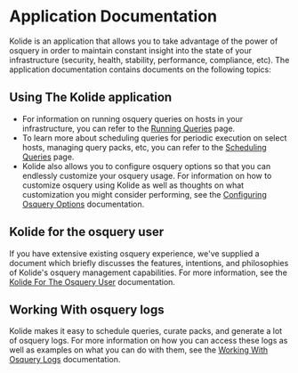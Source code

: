 Application Documentation
=========================

Kolide is an application that allows you to take advantage of the power of osquery in order to maintain constant insight into the state of your infrastructure (security, health, stability, performance, compliance, etc). The application documentation contains documents on the following topics:

## Using The Kolide application

- For information on running osquery queries on hosts in your infrastructure, you can refer to the [Running Queries](./running-queries.md) page.
- To learn more about scheduling queries for periodic execution on select hosts, managing query packs, etc, you can refer to the [Scheduling Queries](./scheduling-queries.md) page.
- Kolide also allows you to configure osquery options so that you can endlessly customize your osquery usage. For information on how to customize osquery using Kolide as well as thoughts on what customization you might consider performing, see the [Configuring Osquery Options](./configuring-osquery-options.md) documentation.

## Kolide for the osquery user

If you have extensive existing osquery experience, we've supplied a document which briefly discusses the features, intentions, and philosophies of Kolide's osquery management capabilities. For more information, see the [Kolide For The Osquery User](./kolide-for-the-osquery-user.md) documentation.

## Working With osquery logs

Kolide makes it easy to schedule queries, curate packs, and generate a lot of osquery logs. For more information on how you can access these logs as well as examples on what you can do with them, see the [Working With Osquery Logs](./working-with-osquery-logs.md) documentation.
